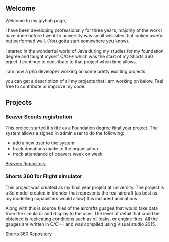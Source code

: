 ## Welcome

Welcome to my giyhub page, 

I have been developing professionally for three years, majority of the work I have done before I went to university was small websites that looked aweful but performed well. (You gotta start somewhere you know).

I started in the wonderful world of Java during my studies for my foundation degree and taught myself C/C++ which was the start of my Shorts 360 prject. I continue to contribute to that project when time allows.

I am now a php developer working on some pretty exciting projects.

you can get a description of all my projects that I am working on below. Feel free to contribute or improve my code.

## Projects

### Beaver Scouts registration

This project started it's life as a Foundation degree final year project. The system allows a signed in admin user to do the following:
- add a new user to the system
- track donations made to the organisation
- track attendance of beavers week on week

[Beavers Repository](https://github.com/daniellord32/Beavers)

### Shorts 360 for Flight simulator

This project was created as my final year project at university. The project is a 3d model created in blender that represents the real aircraft (as best as my modelling capabilities would allow) this included animations.

Along with this is source files of the aircrafts guages that would take data from the simulator and display to the user. The level of detail that could be obtained is replicating conditions such as oil leaks, or engine fires. All the gauges are written in C/C++ and was compiled using Visual studio 2015.

[Shorts 360 Repository](https://github.com/daniellord32/shorts360)
